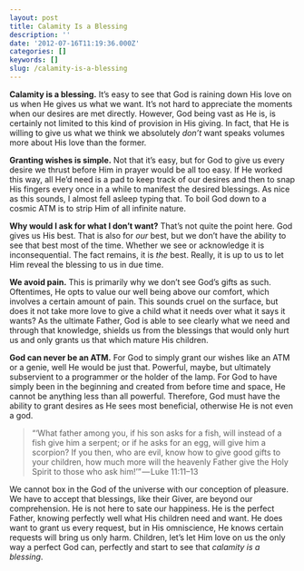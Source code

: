 ```yaml
---
layout: post
title: Calamity Is a Blessing
description: ''
date: '2012-07-16T11:19:36.000Z'
categories: []
keywords: []
slug: /calamity-is-a-blessing
---
```


**Calamity is a blessing.** It’s easy to see that God is raining down His love on us when He gives us what we want. It’s not hard to appreciate the moments when our desires are met directly. However, God being vast as He is, is certainly not limited to this kind of provision in His giving. In fact, that He is willing to give us what we think we absolutely _don’t_ want speaks volumes more about His love than the former.

**Granting wishes is simple.** Not that it’s easy, but for God to give us every desire we thrust before Him in prayer would be all too easy. If He worked this way, all He’d need is a pad to keep track of our desires and then to snap His fingers every once in a while to manifest the desired blessings. As nice as this sounds, I almost fell asleep typing that. To boil God down to a cosmic ATM is to strip Him of all infinite nature.

**Why would I ask for what I don’t want?** That’s not quite the point here. God gives us His best. That is also for _our_ best, but we don’t have the ability to see that best most of the time. Whether we see or acknowledge it is inconsequential. The fact remains, it is _the_ best. Really, it is up to us to let Him reveal the blessing to us in due time.

**We avoid pain.** This is primarily why we don’t see God’s gifts as such. Oftentimes, He opts to value our well being above our comfort, which involves a certain amount of pain. This sounds cruel on the surface, but does it not take more love to give a child what it needs over what it says it wants? As the ultimate Father, God is able to see clearly what we need and through that knowledge, shields us from the blessings that would only hurt us and only grants us that which mature His children.

**God can never be an ATM.** For God to simply grant our wishes like an ATM or a genie, well He would be just that. Powerful, maybe, but ultimately subservient to a programmer or the holder of the lamp. For God to have simply been in the beginning and created from before time and space, He cannot be anything less than all powerful. Therefore, God must have the ability to grant desires as He sees most beneficial, otherwise He is not even a god.

> “‘What father among you, if his son asks for a fish, will instead of a fish give him a serpent; or if he asks for an egg, will give him a scorpion? If you then, who are evil, know how to give good gifts to your children, how much more will the heavenly Father give the Holy Spirit to those who ask him!’” — Luke 11:11–13

We cannot box in the God of the universe with our conception of pleasure. We have to accept that blessings, like their Giver, are beyond our comprehension. He is not here to sate our happiness. He is the perfect Father, knowing perfectly well what His children need and want. He does want to grant us every request, but in His omniscience, He knows certain requests will bring us only harm. Children, let’s let Him love on us the only way a perfect God can, perfectly and start to see that _calamity is a blessing_.